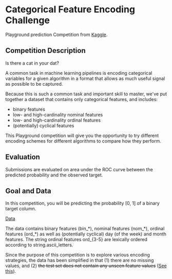 # Categorical Feature Encoding Challenge

Playground prediction Competition from [Kaggle](https://www.kaggle.com/c/cat-in-the-dat). 

## Competition Description

Is there a cat in your dat?

A common task in machine learning pipelines is encoding categorical variables for a given algorithm in a format that allows as much useful signal as possible to be captured.

Because this is such a common task and important skill to master, we've put together a dataset that contains only categorical features, and includes:
* binary features
* low- and high-cardinality nominal features
* low- and high-cardinality ordinal features
* (potentially) cyclical features

This Playground competition will give you the opportunity to try different encoding schemes for different algorithms to compare how they perform. 

## Evaluation

Submissions are evaluated on area under the ROC curve between the predicted probability and the observed target.

## Goal and Data

In this competition, you will be predicting the probability [0, 1] of a binary target column.

[Data](https://www.kaggle.com/c/cat-in-the-dat/data)

The data contains binary features (bin_\*), nominal features (nom_\*), ordinal features (ord_\*) as well as (potentially cyclical) day (of the week) and month features. The string ordinal features ord_{3-5} are lexically ordered according to string.ascii_letters.

Since the purpose of this competition is to explore various encoding strategies, the data has been simplified in that (1) there are no missing values, and (2) <s>the test set does not contain any unseen feature values</s> ([See this](https://www.kaggle.com/c/cat-in-the-dat/discussion/105537)). 




